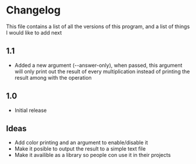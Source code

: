 # Changelog
This file contains a list of all the versions of this program, and a list of things I would like to add next

## 1.1
- Added a new argument (--answer-only), when passed, this argument will only print out the result of every multiplication instead of printing the result among with the operation

## 1.0
- Initial release

## Ideas
- Add color printing and an argument to enable/disable it
- Make it posible to output the result to a simple text file
- Make it availible as a library so people con use it in their projects